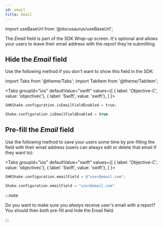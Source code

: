 ```yaml
---
id: email
title: Email
---
```

import useBaseUrl from '@docusaurus/useBaseUrl';

The *Email* field is part of the SDK *Wrap-up* screen. It's optional and allows your users to leave their email address with the report they're submitting.

## Hide the *Email* field
Use the following method if you don't want to show this field in the SDK:

import Tabs from '@theme/Tabs';
import TabItem from '@theme/TabItem';

<Tabs
  groupId="ios"
  defaultValue="swift"
  values={[
    { label: 'Objective-C', value: 'objectivec'},
    { label: 'Swift', value: 'swift'},
  ]
}>

<TabItem value="objectivec">

```objectivec title="AppDelegate.m"
SHKShake.configuration.isEmailFieldEnabled = true;
```

</TabItem>

<TabItem value="swift">

```swift title="AppDelegate.swift"
Shake.configuration.isEmailFieldEnabled = true
```

</TabItem>
</Tabs>

## Pre-fill the *Email* field
Use the following method to save your users some time by pre-filling the field with their email address (users can always edit or delete that email if they want to):

<Tabs
  groupId="ios"
  defaultValue="swift"
  values={[
    { label: 'Objective-C', value: 'objectivec'},
    { label: 'Swift', value: 'swift'},
  ]
}>

<TabItem value="objectivec">

```objectivec title="AppDelegate.m"
SHKShake.configuration.emailField = @"user@email.com";
```

</TabItem>

<TabItem value="swift">

```swift title="AppDelegate.swift"
Shake.configuration.emailField = "user@email.com"
```

</TabItem>
</Tabs>

:::note

Do you want to make sure you *always* receive user's email with a report? You should then *both* pre-fill and hide the Email field.

:::
